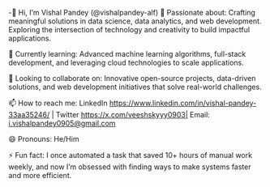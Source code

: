 -👋 Hi, I’m Vishal Pandey (@vishalpandey-alf)
👀 Passionate about:
Crafting meaningful solutions in data science, data analytics, and web development.
Exploring the intersection of technology and creativity to build impactful applications.

🌱 Currently learning:
Advanced machine learning algorithms, full-stack development, and leveraging cloud technologies to scale applications.

💞️ Looking to collaborate on:
Innovative open-source projects, data-driven solutions, and web development initiatives that solve real-world challenges.

📫 How to reach me:
LinkedIn https://www.linkedin.com/in/vishal-pandey-33aa35246/ | Twitter https://x.com/veeshskyyy0903| Email: i.vishalpandey0905@gmail.com

😄 Pronouns: He/Him

⚡ Fun fact:
I once automated a task that saved 10+ hours of manual work weekly, and now I’m obsessed with finding ways to make systems faster and more efficient.

